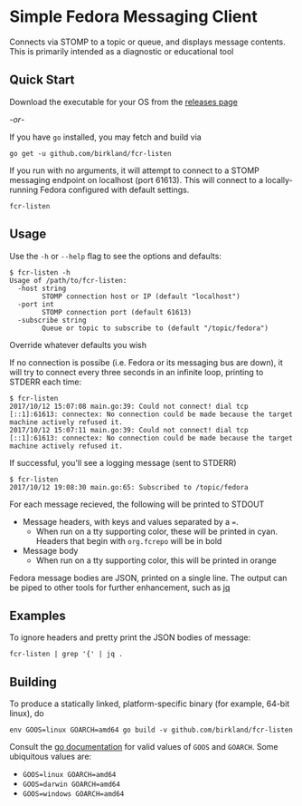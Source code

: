 # Simple Fedora Messaging Client

Connects via STOMP to a topic or queue, and displays message contents.  This is primarily intended as a diagnostic or educational tool

## Quick Start

Download the executable for your OS from the [releases page](https://github.com/birkland/fcr-listen/releases)

-_or_-

If you have `go` installed, you may fetch and build via

    go get -u github.com/birkland/fcr-listen

If you run with no arguments, it will attempt to connect to a STOMP messaging endpoint on localhost (port 61613).  This will connect to a locally-running Fedora configured with default settings.

    fcr-listen

## Usage

Use the `-h` or `--help` flag to see the options and defaults:

    $ fcr-listen -h
    Usage of /path/to/fcr-listen:
      -host string
            STOMP connection host or IP (default "localhost")
      -port int
            STOMP connection port (default 61613)
      -subscribe string
            Queue or topic to subscribe to (default "/topic/fedora")

Override whatever defaults you wish

If no connection is possibe (i.e. Fedora or its messaging bus are down), it will try to connect every three seconds in an infinite loop, printing to STDERR each time:

    $ fcr-listen
    2017/10/12 15:07:08 main.go:39: Could not connect! dial tcp [::1]:61613: connectex: No connection could be made because the target machine actively refused it.
    2017/10/12 15:07:11 main.go:39: Could not connect! dial tcp [::1]:61613: connectex: No connection could be made because the target machine actively refused it.

If successful, you'll see a logging message (sent to STDERR)

    $ fcr-listen
    2017/10/12 19:08:30 main.go:65: Subscribed to /topic/fedora

For each message recieved, the following will be printed to STDOUT

* Message headers, with keys and values separated by a `=`.
  * When run on a tty supporting color, these will be printed in cyan.  Headers that begin with `org.fcrepo` will be in bold
* Message body
  * When run on a tty supporting color, this will be printed in orange

Fedora message bodies are JSON, printed on a single line.  The output can be piped to other tools for further enhancement, such as [jq](https://stedolan.github.io/jq/)

## Examples

To ignore headers and pretty print the JSON bodies of message:

    fcr-listen | grep '{' | jq .

## Building

To produce a statically linked, platform-specific binary (for example, 64-bit linux), do

    env GOOS=linux GOARCH=amd64 go build -v github.com/birkland/fcr-listen

Consult the [go documentation](https://golang.org/doc/install/source#environment) for valid values of `GOOS` and `GOARCH`.
Some ubiquitous values are:

* `GOOS=linux GOARCH=amd64`
* `GOOS=darwin GOARCH=amd64`
* `GOOS=windows GOARCH=amd64`
